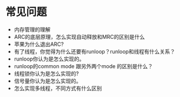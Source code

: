 # 常见问题
* 内存管理的理解
* ARC的底层原理，怎么实现自动释放和MRC的区别是什么
* 苹果为什么退出ARC?
* 有了线程，你觉得为什么还要有runloop？runloop和线程有什么关系？
* runloop你认为是怎么实现的。
* runloop的common mode 跟另外两个mode 的区别是什么？
* 线程锁你认为是怎么实现的?
* 信号量你认为是怎么实现的。
* 怎么实现多线程，不同方式有什么区别